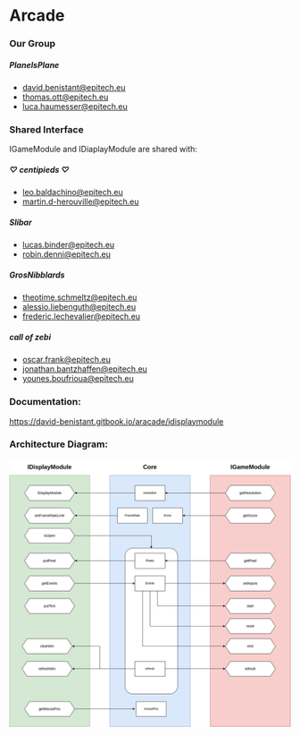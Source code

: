 <h1>Arcade</h1>
<h3>Our Group</h3>
<h5>PlaneIsPlane</h5>
<ul>
    <li><a href="https://github.com/usernameisunvaible">david.benistant@epitech.eu</a></li>
    <li><a href="https://github.com/RedBoardDev">thomas.ott@epitech.eu</a></li>
    <li><a href="https://github.com/Loutchau">luca.haumesser@epitech.eu</a></li>
</ul>

<h3>Shared Interface</h3>
<p>IGameModule and IDiaplayModule are shared with:</p>

<h5>♡ centipieds ♡</h5>
<ul>
    <li><a href="https://github.com/RedBoardDev">leo.baldachino@epitech.eu</a></li>
    <li><a href="https://github.com/Mazettt">martin.d-herouville@epitech.eu</a></li>
</ul>

<h5>Slibar</h5>
<ul>
    <li><a href="https://github.com/LucasB9">lucas.binder@epitech.eu</a></li>
    <li><a href="https://github.com/Rob1d">robin.denni@epitech.eu</a></li>
</ul>

<h5>GrosNibblards</h5>
<ul>
    <li><a href="https://github.com/TheotimeS">theotime.schmeltz@epitech.eu</a></li>
    <li><a href="https://github.com/AlessioLieb">alessio.liebenguth@epitech.eu</a></li>
    <li><a href="https://github.com/fredericLechevalier">frederic.lechevalier@epitech.eu</a></li>
</ul>

<h5>call of zebi</h5>
<ul>
    <li><a href="https://github.com/OoscarFrank">oscar.frank@epitech.eu</a></li>
    <li><a href="https://github.com/jobantz">jonathan.bantzhaffen@epitech.eu</a></li>
    <li><a href="https://github.com/TourreTV">younes.boufrioua@epitech.eu</a></li>
</ul>


<h3>Documentation:</h3>
<a href="https://david-benistant.gitbook.io/aracade/idisplaymodule">https://david-benistant.gitbook.io/aracade/idisplaymodule</a>

<h3>Architecture Diagram:</h3>

<img src="./doc/shemaArcade.png"/>